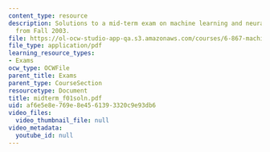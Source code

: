 ```yaml
---
content_type: resource
description: Solutions to a mid-term exam on machine learning and neural networks
  from Fall 2003.
file: https://ol-ocw-studio-app-qa.s3.amazonaws.com/courses/6-867-machine-learning-fall-2006/af6e5e8e769e8e4561393320c9e93db6_midterm_f01soln.pdf
file_type: application/pdf
learning_resource_types:
- Exams
ocw_type: OCWFile
parent_title: Exams
parent_type: CourseSection
resourcetype: Document
title: midterm_f01soln.pdf
uid: af6e5e8e-769e-8e45-6139-3320c9e93db6
video_files:
  video_thumbnail_file: null
video_metadata:
  youtube_id: null
---
```

